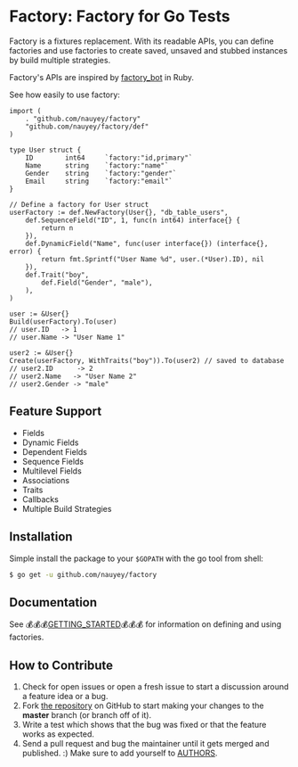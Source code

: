 Factory: Factory for Go Tests
================================

Factory is a fixtures replacement. With its readable APIs, you can define factories and use factories to create saved, unsaved and stubbed instances by build multiple strategies.

Factory's APIs are inspired by [factory_bot](https://github.com/thoughtbot/factory_bot) in Ruby.

See how easily to use factory:
```golang
import (
	. "github.com/nauyey/factory"
	"github.com/nauyey/factory/def"
)

type User struct {
	ID        int64     `factory:"id,primary"`
	Name      string    `factory:"name"`
	Gender    string    `factory:"gender"`
	Email     string    `factory:"email"`
}

// Define a factory for User struct
userFactory := def.NewFactory(User{}, "db_table_users",
	def.SequenceField("ID", 1, func(n int64) interface{} {
		return n
	}),
	def.DynamicField("Name", func(user interface{}) (interface{}, error) {
		return fmt.Sprintf("User Name %d", user.(*User).ID), nil
	}),
	def.Trait("boy",
		def.Field("Gender", "male"),
	),
)

user := &User{}
Build(userFactory).To(user)
// user.ID   -> 1
// user.Name -> "User Name 1"

user2 := &User{}
Create(userFactory, WithTraits("boy")).To(user2) // saved to database
// user2.ID      -> 2
// user2.Name   -> "User Name 2"
// user2.Gender -> "male"
```

Feature Support
---------------

* Fields
* Dynamic Fields
* Dependent Fields
* Sequence Fields
* Multilevel Fields
* Associations
* Traits
* Callbacks
* Multiple Build Strategies

Installation
------------

Simple install the package to your `$GOPATH` with the go tool from shell:

```bash
$ go get -u github.com/nauyey/factory
```

Documentation
-------------

See 💰💰💰[GETTING_STARTED](GETTING_STARTED.md)💰💰💰 for information on defining and using factories.

How to Contribute
-----------------

1. Check for open issues or open a fresh issue to start a discussion around a feature idea or a bug.
2. Fork [the repository](http://github.com/nauyey/factory) on GitHub to start making your changes to the **master** branch (or branch off of it).
3. Write a test which shows that the bug was fixed or that the feature works as expected.
4. Send a pull request and bug the maintainer until it gets merged and published. :) Make sure to add yourself to [AUTHORS](AUTHORS.md).
